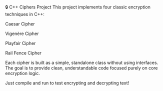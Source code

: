 🔒 C++ Ciphers Project
This project implements four classic encryption techniques in C++:

Caesar Cipher

Vigenère Cipher

Playfair Cipher

Rail Fence Cipher

Each cipher is built as a simple, standalone class without using interfaces.
The goal is to provide clean, understandable code focused purely on core encryption logic.

Just compile and run to test encrypting and decrypting text!
